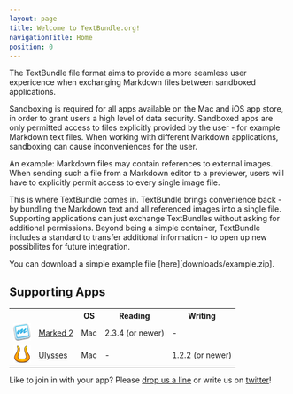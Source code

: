 ```yaml
---
layout: page
title: Welcome to TextBundle.org!
navigationTitle: Home
position: 0
---
```

The TextBundle file format aims to provide a more seamless user expericence when exchanging Markdown files between sandboxed applications.

Sandboxing is required for all apps available on the Mac and iOS app store, in order to grant users a high level of data security. Sandboxed apps are only permitted access to files explicitly provided by the user - for example Markdown text files. When working with different Markdown applications, sandboxing can cause inconveniences for the user. 

An example: Markdown files may contain references to external images. When sending such a file from a Markdown editor to a previewer, users will have to explicitly permit access to every single image file.

This is where TextBundle comes in. TextBundle brings convenience back - by bundling the Markdown text and all referenced images into a single file. Supporting applications can just exchange TextBundles without asking for additional permissions. Beyond being a simple container, TextBundle includes a standard to transfer additional information - to open up new possibilites for future integration.

You can download a simple example file [here][downloads/example.zip].

## Supporting Apps

<table class="apps">
    <tr>
        <th colspan='2'></th>
	   <th>OS</th>
        <th>Reading</th>
        <th>Writing</th>
    </tr>
    <tr>
        <td class="appicon"><a href='http://www.marked2app.com'><img src='images/apps/marked2.png' /></a></td>
        <td class="appname"><a href='http://www.marked2app.com'>Marked 2</a></td>
	   <td class="appos">Mac</td>
        <td class="appreading">2.3.4 (or newer)</td>
        <td class="appwriting">-</td>
    </tr>
    <tr class="app">
        <td class="appicon"><a href='http://www.ulyssesapp.com'><img src='images/apps/ulysses.png' /></a></td>
        <td class="appname"><a href='http://www.ulyssesapp.com'>Ulysses</a></td>
	   <td class="appos">Mac</td> 
        <td class="appreading">-</td>
        <td class="appwriting">1.2.2 (or newer)</td>
    </tr> 
</table>


Like to join in with your app? Please [drop us a line][1] or write us on [twitter][2]!

[1]:	mailto:info@textbundle.org
[2]:	https://twitter.com/txtbndl